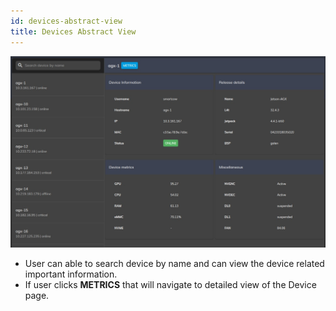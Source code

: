 ```yaml
---
id: devices-abstract-view
title: Devices Abstract View
---
```


![](assets/devices-abstract.jpeg)

-   User can able to search device by name and can view the device related important information.
-   If user clicks **METRICS** that will navigate to detailed view of the Device page.
